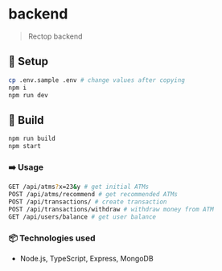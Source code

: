 # backend

> Rectop backend

## :wrench: Setup

```bash
cp .env.sample .env # change values after copying
npm i
npm run dev
```

## :construction_worker: Build

```bash
npm run build
npm start
```

### :arrow_right: Usage

```bash
GET /api/atms?x=23&y # get initial ATMs
POST /api/atms/recommend # get recommended ATMs
POST /api/transactions/ # create transaction
POST /api/transactions/withdraw # withdraw money from ATM
GET /api/users/balance # get user balance
```

### :package: Technologies used

* Node.js, TypeScript, Express, MongoDB
